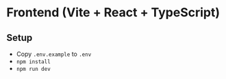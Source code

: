 # Frontend (Vite + React + TypeScript)

## Setup
- Copy `.env.example` to `.env`
- `npm install`
- `npm run dev`
